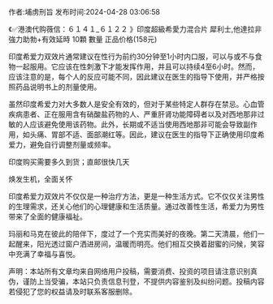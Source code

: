 <p>作者:埔虏刑旨 发布时间:2024-04-28 03:06:58</p>
<p>《✅港澳代购薇信：６１４１_６１２２ 》印度超級希愛力混合片 犀利士,他達拉非 強力助勃+有效延時 10顆 數量 正品价格(158元) </p>
									<p>印度希爱力双效片通常建议在性行为前约30分钟至1小时内口服，可以与或不与食物一起服用。它应该在性刺激下才能发挥作用，并且可以持续4至6小时。然而，应该注意的是，每个人的反应可能不同，因此建议在医生的指导下使用，并严格按照药品说明书上的剂量使用。</p><p>虽然印度希爱力对大多数人是安全有效的，但对于某些特定人群存在禁忌。心血管疾病患者、正在服用含有硝酸盐药物的人、严重肝肾功能障碍者以及对西地那非过敏的人应该避免使用该药物。此外，长期或不适当使用西地那非可能会导致副作用，如头痛、胃部不适、面部潮红等。因此，建议在医生的指导下正确使用印度希爱力，避免自行调整剂量或频率。</p><p></p><p>印度购买需要多久到货；直邮很快几天</p><p>焕发生机，全面关怀</p><p>印度希爱力双效片不仅仅是一种治疗方法，更是一种生活方式。它不仅仅关注男性的生理需求，还关心他们的心理健康和生活质量。通过改善性生活，希爱力为男性带来了全面的健康福祉。</p><p>玛丽和马克在彼此的陪伴下，度过了一个充实而美好的夜晚。第二天清晨，他们一起醒来，阳光透过窗户洒进房间，温暖而明亮。他们相互交换着甜蜜的问候，笑容中充满了幸福与喜悦。</p>				声明：本站所有文章均来自网络用户投稿，需要消费、投资的项目请注意识别真伪，谨防上当受骗，本站只负责信息刊登，不提供内容鉴别及纠纷问题。投稿内容若侵犯了您的权益请及时联系客服删除。				
